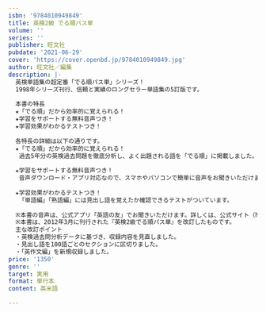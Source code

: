 ```yaml
---
isbn: '9784010949849'
title: 英検2級 でる順パス単
volume: ''
series: ''
publisher: 旺文社
pubdate: '2021-06-29'
cover: 'https://cover.openbd.jp/9784010949849.jpg'
author: 旺文社／編集
description: |-
  英検単語集の超定番「でる順パス単」シリーズ！
  1998年シリーズ刊行、信頼と実績のロングセラー単語集の5訂版です。
   
  本書の特長
  ★「でる順」だから効率的に覚えられる！
  ★学習をサポートする無料音声つき！
  ★学習効果がわかるテストつき！
   
  各特長の詳細は以下の通りです。
  ★「でる順」だから効率的に覚えられる！
   過去5年分の英検過去問題を徹底分析し、よく出題される語を「でる順」に掲載しました。
   
  ★学習をサポートする無料音声つき！
   音声ダウンロード・アプリ対応なので、スマホやパソコンで簡単に音声をお聞きいただけます。
   
  ★学習効果がわかるテストつき！
   「単語編」「熟語編」には見出し語を覚えたか確認できるテストがついています。
   
  ※本書の音声は、公式アプリ「英語の友」でお聞きいただけます。詳しくは、公式サイト（https://eigonotomo.com/）をご覧ください。
  ※本書は、2012年3月に刊行された『英検2級でる順パス単』を改訂したものです。
  主な改訂ポイント
  ・英検過去問分析データに基づき、収録内容を見直しました。
  ・見出し語を100語ごとのセクションに区切りました。
  ・「英作文編」を新規収録しました。
price: '1350'
genre: ''
target: 実用
format: 単行本
content: 英米語

---
```


